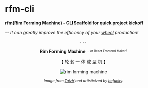 # rfm-cli

**rfm(Rim Forming Machine) - CLI Scaffold for quick project kickoff**

_-- It can greatly improve the efficiency of your [wheel](https://en.wikipedia.org/wiki/Reinventing_the_wheel) production!_

<div align="center">
  <p>· · ·</p>
  <p><b>Rim Forming Machine</b> <sup><sub>... or React Frontend Maker?</sub></sup></p>
  <p>【 轮 毂 一 体 成 型 机 】</p>
  <img src="https://user-images.githubusercontent.com/6898060/166718450-b073cb24-15a9-463e-8d74-0af34e95aecd.png" alt="rim forming machine">
  <p><sup><i>Image from <a href="http://wheel-machinery.com/2-2-roll-forming-machine.html">Taizhi</a> and artisticized by <a href="https://www.befunky.com/">befunky</a>.</i></sup></p>
</div>

